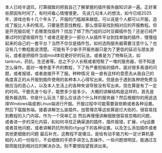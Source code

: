 本人已经半退坑，打算细致的把我自己了解掌握的插件服务器知识讲一遍。正好某些原因有时间了。有时间看心情慢慢更。
先说几句本人的想法，如今已经2025年，游戏也有十几个年头了。开服的门槛越来越低，可以说是个人都可以开服，造成了服比人多的情况。只要是愿意找教程，那么很容易找到相对应的开服教程。但是开完服后呢？去哪里找插件？找加了绑了热门组的过时豆瓣插件包？还是已经严重过时的望夜插件包？或者还是更少一部分人从插件平台到找单独的插件，慢慢组起来的自己的一套平台？当然不仅仅是插件包，如何选购服务器需要注意什么？也没有几个教程能说清楚。
可能有不少新手开服务器只是为了更低的延迟与朋友游玩，或者是把插件当成mod体验更好好的玩法。或者是为了特殊玩法，如tankrun，药抗，生还者等。总之不少人长租或者短租了一堆的服务器，但不知道怎么操作。面对一堆参差不齐的教程，下了有严重短板的插件。面对很多离谱的问题，或者报错，或者直接开不了服。种种情况
我一直有这样的意愿去从我自己的角度真正的从开服到插件使用的各种本人心得写出来。但是由于遇到各种把免费当做应当的恶心人，以及本人生活上的各种失误导致没有写出来。现在算是有了一定的时间。干脆先发个帖子，能憋多少是多少。
大概的讲解结构是这样的，首先是服务器选购，你是什么玩法？那么应该选个什么样的服务器？然后根据你的用途选择Windows端或者Linux端进行开服。开服过程中可能需要装依赖或者各种设置。然后下载服务端。接着讲解怎么装插件。加管理员等这些算是烂大街的，很容易找到教程的入门内容。作为一个简单汇总
然后再慢慢讲解细致很容易忽略的问题，或者进一步的深化内容，如如何寻找正确渠道的插件，插件报错，扩展，cfg设置或者其他问题，或者讲解药抗所用的cfgogl下的各种设置。以及怎么添加插件或者其他更细致的问题
最后补充，这教程不是傻瓜，是给有动手能力和一定计算机基础的人的一份指引，不会细致的手把手讲怎么去操作，一些问题很明显，能通过互联网能找到相对应的解决办法。别不要很指望我讲出来。
